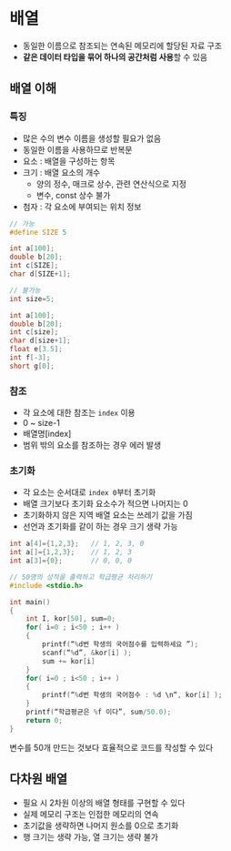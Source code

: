 # 배열

- 동일한 이름으로 참조되는 연속된 메모리에 할당된 자료 구조
- **같은 데이터 타입을 묶어 하나의 공간처럼 사용**할 수 있음

## 배열 이해

### 특징
- 많은 수의 변수 이름을 생성할 필요가 없음
- 동일한 이름을 사용하므로 반복문
- 요소 : 배열을 구성하는 항목
- 크기 : 배열 요소의 개수
    - 양의 정수, 매크로 상수, 관련 연산식으로 지정
    - 변수, const 상수 불가
- 첨자 : 각 요소에 부여되는 위치 정보

```c
// 가능
#define SIZE 5

int a[100];
double b[20];
int c[SIZE];
char d[SIZE+1];

// 불가능
int size=5;

int a[100];
double b[20];
int c[size];
char d[size+1];
float e[3.5];
int f[-3];
short g[0];
```

### 참조

- 각 요소에 대한 참조는 `index` 이용
- 0 ~ size-1
- 배열명[index]
- 범위 밖의 요소를 참조하는 경우 에러 발생

### 초기화

- 각 요소는 순서대로 `index 0`부터 초기화
- 배열 크기보다 초기화 요소수가 적으면 나머지는 0
- 초기화하지 않은 지역 배열 요소는 쓰레기 값을 가짐
- 선언과 초기화를 같이 하는 경우 크기 생략 가능

```c
int a[4]={1,2,3};   // 1, 2, 3, 0
int a[]={1,2,3};    // 1, 2, 3
int a[3]={0};       // 0, 0, 0
```

```c
// 50명의 성적을 출력하고 학급평균 처리하기
#include <stdio.h>

int main()
{
    int I, kor[50], sum=0;
    for( i=0 ; i<50 ; i++ )
    {
        printf(“%d번 학생의 국어점수를 입력하세요 ”);
        scanf(“%d”, &kor[i] );
        sum += kor[i]
    }
    for( i=0 ; i<50 ; i++ )
    {
        printf(“%d번 학생의 국어점수 : %d \n“, kor[i] );
    }
    printf(“학급평균은 %f 이다”, sum/50.0);
    return 0;
}
```

변수를 50개 만드는 것보다 효율적으로 코드를 작성할 수 있다

## 다차원 배열

- 필요 시 2차원 이상의 배열 형태를 구현할 수 있다
- 실제 메모리 구조는 인접한 메모리의 연속
- 초기값을 생략하면 나머지 원소를 0으로 초기화
- 행 크기는 생략 가능, 열 크기는 생략 불가